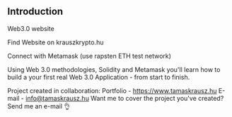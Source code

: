 ## Introduction
Web3.0 website 

Find Website on krauszkrypto.hu

Connect with Metamask (use rapsten ETH test network)

Using Web 3.0 methodologies, Solidity and Metamask you'll learn how to build a your first real Web 3.0 Application - from start to finish.

Project created in collaboration: 
Portfolio - https://www.tamaskrausz.hu
E-mail - info@tamaskrausz.hu
Want me to cover the project you've created? Send me an e-mail 👌


